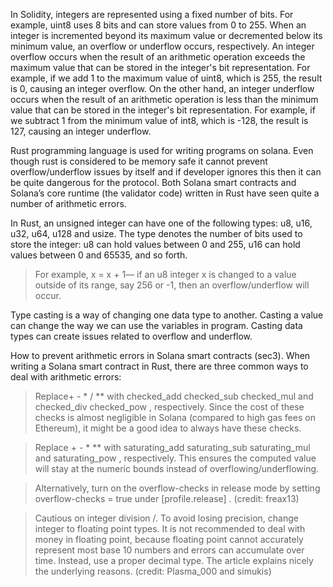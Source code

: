 In Solidity, integers are represented using a fixed number of bits. For example, uint8 uses 8 bits and can store values from 0 to 255. 
When an integer is incremented beyond its maximum value or decremented below its minimum value, an overflow or underflow occurs, respectively.
An integer overflow occurs when the result of an arithmetic operation exceeds the maximum value that can be stored in the integer's bit representation. 
For example, if we add 1 to the maximum value of uint8, which is 255, the result is 0, causing an integer overflow.
On the other hand, an integer underflow occurs when the result of an arithmetic operation is less than the minimum value that can be stored in the integer's bit representation. 
For example, if we subtract 1 from the minimum value of int8, which is -128, the result is 127, causing an integer underflow.

Rust programming language is used for writing programs on solana.
Even though rust is considered to be memory safe it cannot prevent overflow/underflow issues by itself and if developer ignores this then it can be quite dangerous for the protocol.
Both Solana smart contracts and Solana’s core runtime (the validator code) written in Rust have seen quite a number of arithmetic errors.

In Rust, an unsigned integer can have one of the following types: u8, u16, u32, u64, u128 and usize. 
The type denotes the number of bits used to store the integer: u8 can hold values between 0 and 255, u16 can hold values between 0 and 65535, and so forth.

> For example, x = x + 1— if an u8 integer x is changed to a value outside of its range, say 256 or -1, then an overflow/underflow will occur.

Type casting is a way of changing one data type to another. Casting a value can change the way we can use the variables in program.
Casting data types can create issues related to overflow and underflow.


How to prevent arithmetic errors in Solana smart contracts (sec3).
When writing a Solana smart contract in Rust, there are three common ways to deal with arithmetic errors:

> Replace+ - * / ** with checked_add checked_sub checked_mul and checked_div checked_pow , respectively. 
> Since the cost of these checks is almost negligible in Solana (compared to high gas fees on Ethereum), it might be a good idea to always have these checks.

> Replace + - * ** with saturating_add saturating_sub saturating_mul and saturating_pow , respectively. This ensures the computed value will stay at the numeric bounds instead of overflowing/underflowing.

> Alternatively, turn on the overflow-checks in release mode by setting overflow-checks = true under [profile.release] . (credit: freax13)

> Cautious on integer division /. To avoid losing precision, change integer to floating point types.
> It is not recommended to deal with money in floating point, because floating point cannot accurately represent most base 10 numbers and errors can accumulate over time. 
> Instead, use a proper decimal type. The article explains nicely the underlying reasons. (credit: Plasma_000 and simukis)
